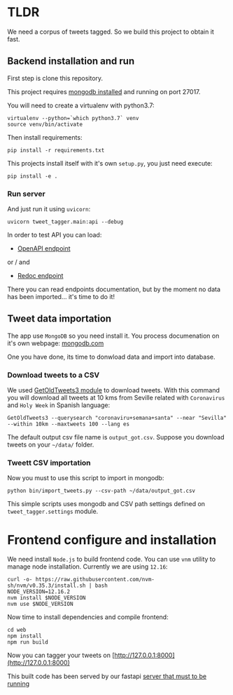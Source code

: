 # TLDR
We need a corpus of tweets tagged. So we build this project to obtain it fast.

## Backend installation and run
First step is clone this repository.

This project requires [mongodb installed](https://docs.mongodb.com/manual/installation/) and running on port 27017.

You will need to create a virtualenv with python3.7:
```shell script
virtualenv --python=`which python3.7` venv
source venv/bin/activate
```

Then install requirements:

```shell script
pip install -r requirements.txt
```
This projects install itself with it's own `setup.py`, you just need execute:
```shell script
pip install -e .
```
### Run server
And just run it using `uvicorn`:
```shell script
uvicorn tweet_tagger.main:api --debug
```
In order to test API you can load:
* <a href="http://127.0.0.1:8000/docs" target="_blank">OpenAPI endpoint</a>

or / and
* <a href="http://127.0.0.1:8000/redoc" target="_blank">Redoc endpoint</a>

There you can read endpoints documentation, but by the moment no data has been imported... it's time to do it!
## Tweet data importation
The app use `MongoDB` so you need install it. You process documenation on it's own webpage: 
<a href="https://docs.mongodb.com/manual/installation/" target="_blank">mongodb.com</a>

One you have done, its time to donwload data and import into database.

### Download tweets to a CSV
We used <a href="https://github.com/Mottl/GetOldTweets3" target="_blank">GetOldTweets3 module</a> to download tweets. With this command you will download all tweets at 10 kms from Seville related with `Coronavirus` and `Holy Week`  in Spanish language:
```shell script
GetOldTweets3 --querysearch "coronaviru+semana+santa" --near "Sevilla" --within 10km --maxtweets 100 --lang es
```
The default output csv file name is `output_got.csv`. Suppose you download tweets on your `~/data/` folder.
### Tweett CSV importation
Now you must to use this script to import in mongodb:
```shell script
python bin/import_tweets.py --csv-path ~/data/output_got.csv
```
This simple scripts uses mongodb and CSV path settings defined on `tweet_tagger.settings` module.

# Frontend configure and installation
We need install `Node.js` to build frontend code. You can use `vnm` utility to manage node installation. 
Currently we are using `12.16`: 
```shell script
curl -o- https://raw.githubusercontent.com/nvm-sh/nvm/v0.35.3/install.sh | bash
NODE_VERSION=12.16.2
nvm install $NODE_VERSION
nvm use $NODE_VERSION
```
Now time to install dependencies and compile frontend:
```shell script
cd web
npm install
npm run build
```
Now you can tagger your tweets on [http://127.0.0.1:8000](http://127.0.0.1:8000)

This built code has been served by our fastapi [server that must to be running](run-server)

